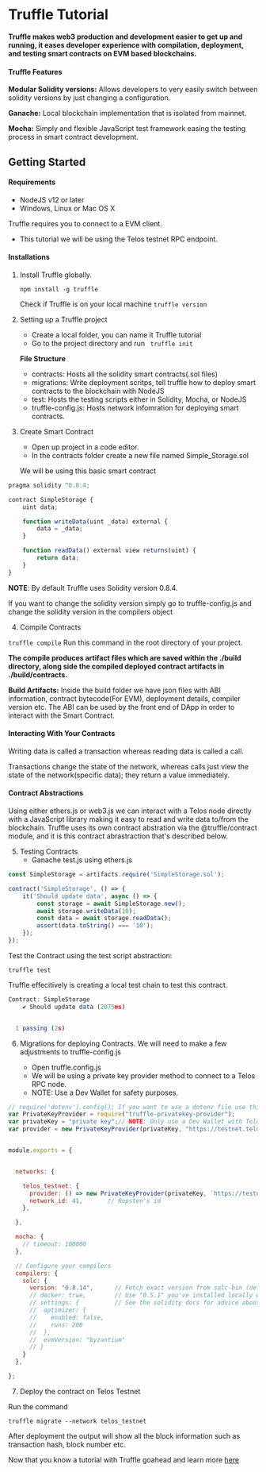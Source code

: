 # Truffle Tutorial

__Truffle makes web3 production and development easier to get up and running, it eases developer experience with compilation, deployment, and testing smart contracts on EVM based blockchains.__

#### Truffle Features
**Modular Solidity versions:** Allows developers to very easily switch between solidity versions by just changing a configuration. 

**Ganache:** Local blockchain implementation that is isolated from mainnet.

**Mocha:** Simply and flexible JavaScript test framework easing the testing process in smart contract development.


## Getting Started

#### Requirements
- NodeJS v12 or later
- Windows, Linux or Mac OS X

Truffle requires you to connect to a EVM client.
- This tutorial we will be using the Telos testnet RPC endpoint.

#### Installations

1. Install Truffle globally. 

    ```npm install -g truffle ```

    Check if Truffle is on your local machine
    ```truffle version```

2. Setting up a Truffle project
    - Create a local folder, you can name it Truffle tutorial  
    - Go to the project directory and run ``` truffle init``` 

    **File Structure**
    - contracts: Hosts all the solidity smart contracts(.sol files)
    - migrations: Write deployment scritps, tell truffle how to deploy smart contracts to the blockchain with NodeJS
    - test: Hosts the testing scripts either in Solidity, Mocha, or NodeJS
    - truffle-config.js: Hosts network infomration for deploying smart contracts. 
3. Create Smart Contract
    - Open up project in a code editor. 
    - In the contracts folder create a new file named Simple_Storage.sol

    We will be using this basic smart contract   
```jsx title="/truffle_tutorial/contracts/Simple_Storage.sol"
pragma solidity ^0.8.4;

contract SimpleStorage {
    uint data;  

    function writeData(uint _data) external {
        data = _data;
    }

    function readData() external view returns(uint) {
        return data;
    }
}
```
**NOTE**: By default Truffle uses Solidity version 0.8.4. 

If you want to change the solidity version simply go to truffle-config.js and change the solidity version in the compilers object

4. Compile Contracts

```truffle compile``` Run this command in the root directory of your project.

__The compile produces artifact files which are saved within the ./build directory, along side the compiled deployed contract artifacts in ./build/contracts.__

**Build Artifacts:** Inside the build folder we have json files with ABI information, contract bytecode(For EVM), deployment details, compiler version etc. The ABI can be used by the front end of DApp in order to interact with the Smart Contract. 

#### Interacting With Your Contracts
Writing data is called a transaction whereas reading data is called a call.

Transactions change the state of the network, whereas calls just view the state of the network(specific data); they return a value immediately.


#### Contract Abstractions
Using either ethers.js or web3.js we can interact with a Telos node directly with a JavaScript library making it easy to read and write data to/from the blockchain. Truffle uses its own contract abstration via the @truffle/contract module, and it is this contract abrastraction that's described below. 

5. Testing Contracts
    - Ganache 
    test.js using ethers.js

```jsx title="/truffle_tutorial/test/simpleStorage.js"
const SimpleStorage = artifacts.require('SimpleStorage.sol');

contract('SimpleStorage', () => {
    it('Should update data', async () => {
        const storage = await SimpleStorage.new();
        await storage.writeData(10);
        const data = await storage.readData();
        assert(data.toString() === '10');
    });
});
```

Test the Contract using the test script abstraction:

```truffle test```

Truffle effecitively is creating a local test chain to test this contract.


```jsx "Output:"
Contract: SimpleStorage
    ✔ Should update data (2075ms)


  1 passing (2s)

```


6. Migrations for deploying Contracts.
    We will need to make a few adjustments to truffle-config.js

    - Open truffle.config.js
    - We will be using a private key provider method to connect to a Telos RPC node. 
    - NOTE: Use a Dev Wallet for safety purposes. 
```jsx title="/truffle_tutorial/truffle-config.js"
// require('dotenv').config(); If you want to use a dotenv file use this plugin. 
var PrivateKeyProvider = require("truffle-privatekey-provider");
var privateKey = "private key";// NOTE: Only use a Dev Wallet with Telos testnet otherwise in production or with real value use .env file and make sure to add .env to gitignore it so its not commited into github. 
var provider = new PrivateKeyProvider(privateKey, "https://testnet.telos.net/evm");


module.exports = {


  networks: {

    telos_testnet: {
      provider: () => new PrivateKeyProvider(privateKey, `https://testnet.telos.net/evm`),
      network_id: 41,       // Ropsten's id
    },

  },

  mocha: {
    // timeout: 100000
  },

  // Configure your compilers
  compilers: {
    solc: {
      version: "0.8.14",      // Fetch exact version from solc-bin (default: truffle's version)
      // docker: true,        // Use "0.5.1" you've installed locally with docker (default: false)
      // settings: {          // See the solidity docs for advice about optimization and evmVersion
      //  optimizer: {
      //    enabled: false,
      //    runs: 200
      //  },
      //  evmVersion: "byzantium"
      // }
    }
  },

};
```

7. Deploy the contract on Telos Testnet

Run the command 

```truffle migrate --network telos_testnet```

After deployment the output will show all the block information such as transaction hash, block number etc. 

Now that you know a tutorial with Truffle goahead and learn more [here](https://trufflesuite.com/docs/truffle/getting-started/creating-a-project/)




